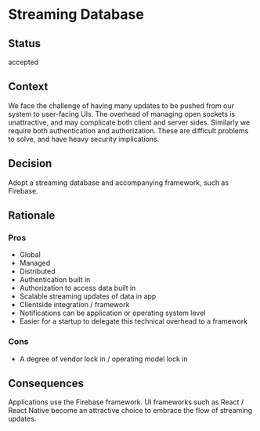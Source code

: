 # Streaming Database

## Status

accepted

## Context

We face the challenge of having many updates to be pushed from our system to user-facing UIs. The overhead of managing open sockets is unattractive, and may complicate both client and server sides. Similarly we require both authentication and authorization. These are difficult problems to solve, and have heavy security implications.

## Decision

Adopt a streaming database and accompanying framework, such as Firebase.

## Rationale

### Pros

- Global
- Managed
- Distributed
- Authentication built in
- Authorization to access data built in
- Scalable streaming updates of data in app
- Clientside integration / framework
- Notifications can be application or operating system level
- Easier for a startup to delegate this technical overhead to a framework

### Cons

- A degree of vendor lock in / operating model lock in

## Consequences

Applications use the Firebase framework. UI frameworks such as React / React Native become an attractive choice to embrace the flow of streaming updates.
